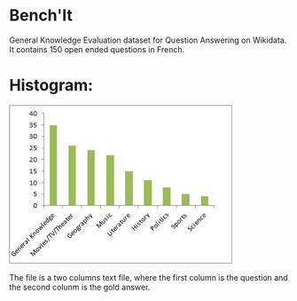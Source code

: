 # Bench'It
General Knowledge Evaluation dataset for Question Answering on Wikidata.
It contains 150 open ended questions in French. 

Histogram:
=============
![picture alt](https://github.com/lmrojasb/benchit/blob/master/TestSetHistogram.png)

The file is a two columns text file, where the first column is the question and the second colunm is the gold answer.
